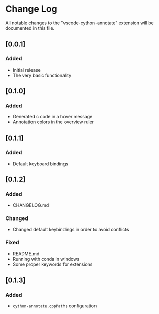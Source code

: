 # Change Log

All notable changes to the "vscode-cython-annotate" extension will be documented in this file.

## [0.0.1]

### Added

- Initial release
- The very basic functionality

## [0.1.0]

### Added

- Generated c code in a hover message
- Annotation colors in the overview ruler

## [0.1.1]

### Added

- Default keyboard bindings

## [0.1.2]

### Added

- CHANGELOG.md

### Changed

- Changed default keybindings in order to avoid conflicts

### Fixed

- README.md
- Running with conda in windows
- Some proper keywords for extensions

## [0.1.3]

### Added

- `cython-annotate.cppPaths` configuration
